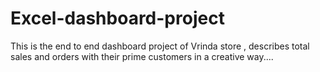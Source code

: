# Excel-dashboard-project
This is the end to end dashboard project of Vrinda store , describes total sales and orders with their prime customers in a creative way....
